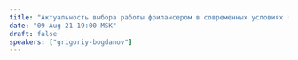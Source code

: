 ```yaml
---
title: "Актуальность выбора работы фрилансером в современных условиях (как стать фрилансером)"
date: "09 Aug 21 19:00 MSK"
draft: false
speakers: ["grigoriy-bogdanov"]
---
```

